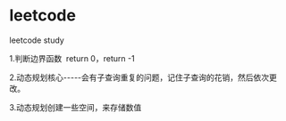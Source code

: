 # leetcode
leetcode study


1.判断边界函数  return 0，return -1

2.动态规划核心-----会有子查询重复的问题，记住子查询的花销，然后依次更改。

3.动态规划创建一些空间，来存储数值
